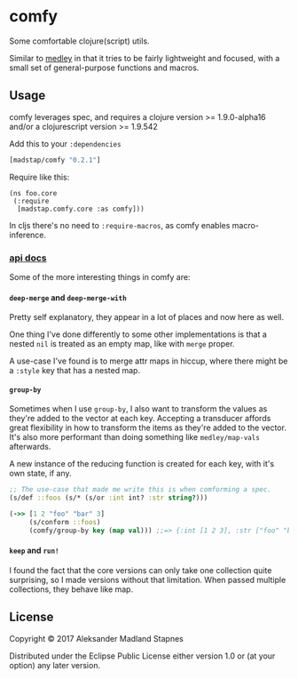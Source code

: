 # comfy

Some comfortable clojure(script) utils.

Similar to [medley](https://github.com/weavejester/medley)
in that it tries to be fairly lightweight and focused,
with a small set of general-purpose functions and macros.

## Usage

comfy leverages spec, and requires a clojure version >= 1.9.0-alpha16
and/or a clojurescript version >= 1.9.542

Add this to your `:dependencies`

```clojure
[madstap/comfy "0.2.1"]
```

Require like this:

```
(ns foo.core
 (:require
  [madstap.comfy.core :as comfy]))
```

In cljs there's no need to `:require-macros`, as comfy enables macro-inference.

### [api docs](https://madstap.github.io/comfy/madstap.comfy.core.html)

Some of the more interesting things in comfy are:

#### `deep-merge` and `deep-merge-with`

Pretty self explanatory, they appear in a lot of places and now here as well.

One thing I've done differently to some other implementations is that a nested
`nil` is treated as an empty map, like with `merge` proper.

A use-case I've found is to merge attr maps in hiccup,
where there might be a `:style` key that has a nested map.

#### `group-by`

Sometimes when I use `group-by`, I also want to transform the values
as they're added to the vector at each key. Accepting a transducer
affords great flexibility in how to transform the items as they're added to the vector.
It's also more performant than doing something like `medley/map-vals` afterwards.

A new instance of the reducing function is created for each key,
with it's own state, if any.

```clojure
;; The use-case that made me write this is when comforming a spec.
(s/def ::foos (s/* (s/or :int int? :str string?)))

(->> [1 2 "foo" "bar" 3]
     (s/conform ::foos)
     (comfy/group-by key (map val))) ;;=> {:int [1 2 3], :str ["foo" "bar"]}
```

#### `keep` and `run!`

I found the fact that the core versions can only take one collection quite surprising,
so I made versions without that limitation. When passed multiple collections,
they behave like map.


## License

Copyright © 2017 Aleksander Madland Stapnes

Distributed under the Eclipse Public License either version 1.0 or (at
your option) any later version.
